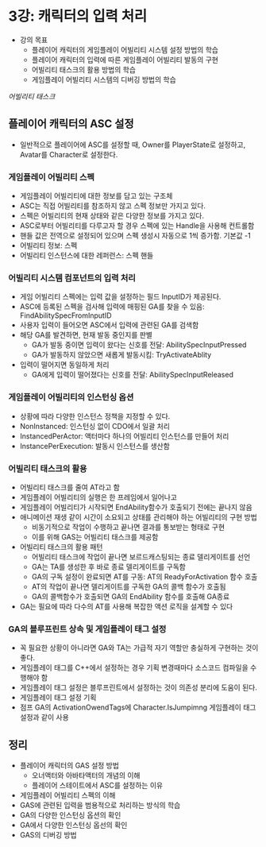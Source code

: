 # 3강: 캐릭터의 입력 처리

- 강의 목표
  - 플레이어 캐릭터의 게임플레이 어빌리티 시스템 설정 방법의 학습
  - 플레이어 캐릭터의 입력에 따른 게임플레이 어빌리티 발동의 구현
  - 어빌리티 태스크의 활용 방법의 학습
  - 게임플레이 어빌리티 시스템의 디버깅 방법의 학습

*어빌리티 태스크*

## 플레이어 캐릭터의 ASC 설정

- 일반적으로 플레이어에 ASC를 설정할 때, Owner를 PlayerState로 설정하고, Avatar를 Character로 설정한다.

### 게임플레이 어빌리티 스펙

- 게임플레이 어빌리티에 대한 정보를 담고 있는 구조체
- ASC는 직접 어빌리티를 참조하지 않고 스펙 정보만 가지고 있다.
- 스펙은 어빌리티의 현재 상태와 같은 다양한 정보를 가지고 있다.
- ASC로부터 어빌리티를 다루고자 할 경우 스펙에 있는 Handle을 사용해 컨트롤함
- 핸들 값은 전역으로 설정되어 있으며 스펙 생성시 자동으로 1씩 증가함. 기본값 -1
- 어빌리티 정보: 스펙
- 어빌리티 인스턴스에 대한 레퍼런스: 스펙 핸들

### 어빌리티 시스템 컴포넌트의 입력 처리

- 게임 어빌리티 스펙에는 입력 값을 설정하는 필드 InputID가 제공된다.
- ASC에 등록된 스펙을 검사해 입력에 매핑된 GA를 찾을 수 있음: FindAbilitySpecFromInputID
- 사용자 입력이 들어오면 ASC에서 입력에 관련된 GA를 검색함
- 해당 GA를 발견하면, 현재 발동 중인지를 판별
  - GA가 발동 중이면 입력이 왔다는 신호를 전달: AbilitySpecInputPressed
  - GA가 발동하지 않았으면 새롭게 발동시킴: TryActivateAblity
- 입력이 떨어지면 동일하게 처리
  - GA에게 입력이 떨어졌다는 신호를 전달: AbilitySpecInputReleased

### 게임플레이 어빌리티의 인스턴싱 옵션

- 상황에 따라 다양한 인스턴스 정책을 지정할 수 있다.
- NonInstanced: 인스턴싱 없이 CDO에서 일괄 처리
- InstancedPerActor: 액터마다 하나의 어빌리티 인스턴스를 만들어 처리
- InstancePerExecution: 발동시 인스턴스를 생산함

### 어빌리티 태스크의 활용

- 어빌리티 태스크를 줄여 AT라고 함
- 게임플레이 어빌리티의 실행은 한 프레임에서 일어나고
- 게임플레이 어빌리티가 시작되면 EndAbility함수가 호출되기 전에는 끝나지 않음
- 애니메이션 재생 같이 시간이 소요되고 상태를 관리해야 하는 어빌리티의 구현 방법
  - 비동기적으로 작업이 수행하고 끝나면 결과를 통보받는 형태로 구현
  - 이를 위해 GAS는 어빌리티 태스크를 제공함
- 어빌리티 태스크의 활용 패턴
  - 어빌리티 태스크에 작업이 끝나면 보르드캐스팅되는 종료 델리게이트를 선언
  - GA는 TA를 생성한 후 바로 종료 델리게이트를 구독함
  - GA의 구독 설정이 완료되면 AT를 구동: AT의 ReadyForActivation 함수 호출
  - AT의 작업이 끝나면 델리게이트를 구독한 GA의 콜백 함수가 호출됨
  - GA의 콜백함수가 호출되면 GA의 EndAbility 함수를 호출해 GA종료
- GA는 필요에 따라 다수의 AT를 사용해 복잡한 액션 로직을 설계할 수 있다

### GA의 블루프린트 상속 및 게임플레이 태그 설정

- 꼭 필요한 상황이 아니라면 GA와 TA는 가급적 자기 역할만 충실하게 구현하는 것이 좋다.
- 게임플레이 태그를 C++에서 설정하는 경우 기획 변경때마다 소스코드 컴파일을 수행해야 함
- 게임플레이 태그 설정은 블루프린트에서 설정하는 것이 의존성 분리에 도움이 된다.
- 게임플레이 태그 설정 기획
- 점프 GA의 ActivationOwendTags에 Character.IsJumpimng 게임플레이 태그 설정과 같이 사용

## 정리

- 플레이어 캐릭터의 GAS 설정 방법
  - 오너액터와 아바타액터의 개념의 이해
  - 플레이어 스테이트에서 ASC를 설정하는 이유
- 게임플레이 어빌리티 스펙의 이해
- GAS에 관련된 입력을 범용적으로 처리하는 방식의 학습
- GA의 다양한 인스턴싱 옵션의 확인
- GA에서 다양한 인스턴싱 옵선의 확인
- GAS의 디버깅 방법